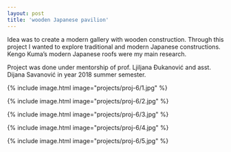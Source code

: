 ```yaml
---
layout: post
title: 'wooden Japanese pavilion'
---
```


Idea was to create a modern gallery with wooden construction. Through this project I wanted to explore traditional and modern Japanese constructions. Kengo Kuma’s modern Japanese roofs were my main research.

Project was done under mentorship of prof. Ljiljana Đukanović and asst. Dijana Savanović in year 2018 summer semester.

{% include image.html image="projects/proj-6/1.jpg" %}

{% include image.html image="projects/proj-6/2.jpg" %}

{% include image.html image="projects/proj-6/3.jpg" %}

{% include image.html image="projects/proj-6/4.jpg" %}

{% include image.html image="projects/proj-6/5.jpg" %}